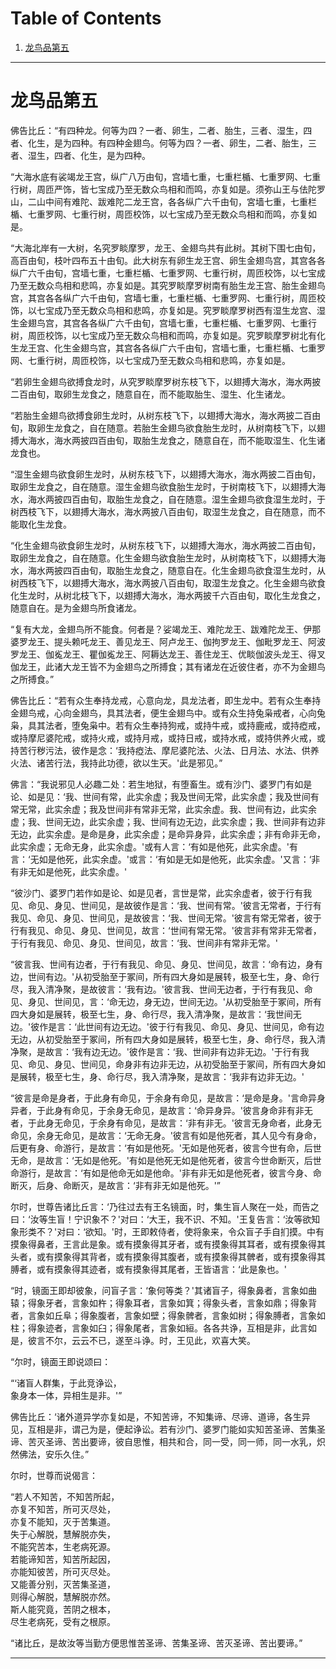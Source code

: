 
# Table of Contents

1.  [龙鸟品第五](#org6954b4b)

---


<a id="org6954b4b"></a>

# 龙鸟品第五

佛告比丘：“有四种龙。何等为四？一者、卵生，二者、胎生，三者、湿生，四者、化生，是为四种。有四种金翅鸟。何等为四？一者、卵生，二者、胎生，三者、湿生，四者、化生，是为四种。

“大海水底有裟竭龙王宫，纵广八万由旬，宫墙七重，七重栏楯、七重罗网、七重行树，周匝严饰，皆七宝成乃至无数众鸟相和而鸣，亦复如是。须弥山王与佉陀罗山，二山中间有难陀、跋难陀二龙王宫，各各纵广六千由旬，宮墙七重，七重栏楯、七重罗网、七重行树，周匝校饰，以七宝成乃至无数众鸟相和而鸣，亦复如是。

“大海北岸有一大树，名究罗睒摩罗，龙王、金翅鸟共有此树。其树下围七由旬，高百由旬，枝叶四布五十由旬。此大树东有卵生龙王宫、卵生金翅鸟宫，其宫各各纵广六千由旬，宫墙七重，七重栏楯、七重罗网、七重行树，周匝校饰，以七宝成乃至无数众鸟相和悲鸣，亦复如是。其究罗睒摩罗树南有胎生龙王宫、胎生金翅鸟宫，其宫各各纵广六千由旬，宫墙七重，七重栏楯、七重罗网、七重行树，周匝校饰，以七宝成乃至无数众鸟相和悲鸣，亦复如是。究罗睒摩罗树西有湿生龙宫、湿生金翅鸟宫，其宫各各纵广六千由旬，宫墙七重，七重栏楯、七重罗网、七重行树，周匝校饰，以七宝成乃至无数众鸟相和而鸣，亦复如是。究罗睒摩罗树北有化生龙王宫、化生金翅鸟宫，其宫各各纵广六千由旬，宫墙七重，七重栏楯、七重罗网、七重行树，周匝校饰，以七宝成乃至无数众鸟相和悲鸣，亦复如是。

“若卵生金翅鸟欲搏食龙时，从究罗睒摩罗树东枝飞下，以翅搏大海水，海水两披二百由旬，取卵生龙食之，随意自在，而不能取胎生、湿生、化生诸龙。

“若胎生金翅鸟欲搏食卵生龙时，从树东枝飞下，以翅搏大海水，海水两披二百由旬，取卵生龙食之，自在随意。若胎生金翅鸟欲食胎生龙时，从树南枝飞下，以翅搏大海水，海水两披四百由旬，取胎生龙食之，随意自在，而不能取湿生、化生诸龙食也。

“湿生金翅鸟欲食卵生龙时，从树东枝飞下，以翅搏大海水，海水两披二百由旬，取卵生龙食之，自在随意。湿生金翅鸟欲食胎生龙时，于树南枝飞下，以翅搏大海水，海水两披四百由旬，取胎生龙食之，自在随意。湿生金翅鸟欲食湿生龙时，于树西枝飞下，以翅搏大海水，海水两披八百由旬，取湿生龙食之，自在随意，而不能取化生龙食。

“化生金翅鸟欲食卵生龙时，从树东枝飞下，以翅搏大海水，海水两披二百由旬，取卵生龙食之，自在随意。化生金翅鸟欲食胎生龙时，从树南枝飞下，以翅搏大海水，海水两披四百由旬，取胎生龙食之，随意自在。化生金翅鸟欲食湿生龙时，从树西枝飞下，以翅搏大海水，海水两披八百由旬，取湿生龙食之。化生金翅鸟欲食化生龙时，从树北枝飞下，以翅搏大海水，海水两披千六百由旬，取化生龙食之，随意自在。是为金翅鸟所食诸龙。

“复有大龙，金翅鸟所不能食。何者是？娑竭龙王、难陀龙王、跋难陀龙王、伊那婆罗龙王、提头赖吒龙王、善见龙王、阿卢龙王、伽拘罗龙王、伽毗罗龙王、阿波罗龙王、伽㝹龙王、瞿伽㝹龙王、阿耨达龙王、善住龙王、优睒伽波头龙王、得叉伽龙王，此诸大龙王皆不为金翅鸟之所搏食；其有诸龙在近彼住者，亦不为金翅鸟之所搏食。”

佛告比丘：“若有众生奉持龙戒，心意向龙，具龙法者，即生龙中。若有众生奉持金翅鸟戒，心向金翅鸟，具其法者，便生金翅鸟中。或有众生持兔枭戒者，心向兔枭，具其法者，堕兔枭中。若有众生奉持狗戒，或持牛戒，或持鹿戒，或持瘂戒，或持摩尼婆陀戒，或持火戒，或持月戒，或持日戒，或持水戒，或持供养火戒，或持苦行秽污法，彼作是念：‘我持瘂法、摩尼婆陀法、火法、日月法、水法、供养火法、诸苦行法，我持此功德，欲以生天。'此是邪见。”

佛言：“我说邪见人必趣二处：若生地狱，有堕畜生。或有沙门、婆罗门有如是论、如是见：‘我、世间有常，此实余虚；我及世间无常，此实余虚；我及世间有常无常，此实余虚；我及世间非有常非无常，此实余虚。我、世间有边，此实余虚；我、世间无边，此实余虚；我、世间有边无边，此实余虚；我、世间非有边非无边，此实余虚。是命是身，此实余虚；是命异身异，此实余虚；非有命非无命，此实余虚；无命无身，此实余虚。'或有人言：‘有如是他死，此实余虚。'有言：‘无如是他死，此实余虚。'或言：‘有如是无如是他死，此实余虚。'又言：‘非有非无如是他死，此实余虚。'

“彼沙门、婆罗门若作如是论、如是见者，言世是常，此实余虚者，彼于行有我见、命见、身见、世间见，是故彼作是言：‘我、世间有常。'彼言无常者，于行有我见、命见、身见、世间见，是故彼言：‘我、世间无常。'彼言有常无常者，彼于行有我见、命见、身见、世间见，故言：‘世间有常无常。'彼言非有常非无常者，于行有我见、命见、身见、世间见，故言：‘我、世间非有常非无常。'

“彼言我、世间有边者，于行有我见、命见、身见、世间见，故言：‘命有边，身有边，世间有边。'从初受胎至于冢间，所有四大身如是展转，极至七生，身、命行尽，我入清净聚，是故彼言：‘我有边。'彼言我、世间无边者，于行有我见、命见、身见、世间见，言：‘命无边，身无边，世间无边。'从初受胎至于冢间，所有四大身如是展转，极至七生，身、命行尽，我入清净聚，是故言：‘我世间无边。'彼作是言：‘此世间有边无边。'彼于行有我见、命见、身见、世间见，命有边无边，从初受胎至于冢间，所有四大身如是展转，极至七生，身、命行尽，我入清净聚，是故言：‘我有边无边。'彼作是言：‘我、世间非有边非无边。'于行有我见、命见、身见、世间见，命身非有边非无边，从初受胎至于冢间，所有四大身如是展转，极至七生，身、命行尽，我入清净聚，是故言：‘我非有边非无边。'

“彼言是命是身者，于此身有命见，于余身有命见，是故言：‘是命是身。'言命异身异者，于此身有命见，于余身无命见，是故言：‘命异身异。'彼言身命非有非无者，于此身无命见，于余身有命见，是故言：‘非有非无。'彼言无身命者，此身无命见，余身无命见，是故言：‘无命无身。'彼言有如是他死者，其人见今有身命，后更有身、命游行，是故言：‘有如是他死。'无如是他死者，彼言今世有命，后世无命，是故言：‘无如是他死。'有如是他死无如是他死者，彼言今世命断灭，后世命游行，是故言：‘有如是他命无如是他命。'非有非无如是他死者，彼言今身、命断灭，后身、命断灭，是故言：‘非有非无如是他死。'”

尔时，世尊告诸比丘言：‘乃往过去有王名镜面，时，集生盲人聚在一处，而告之曰：‘汝等生盲！宁识象不？'对曰：‘大王，我不识、不知。'王复告言：‘汝等欲知象形类不？'对曰：‘欲知。'时，王即敕侍者，使将象来，令众盲子手自扪摸。中有摸象得鼻者，王言此是象。或有摸象得其牙者，或有摸象得其耳者，或有摸象得其头者，或有摸象得其背者，或有摸象得其腹者，或有摸象得其髀者，或有摸象得其膊者，或有摸象得其迹者，或有摸象得其尾者，王皆语言：‘此是象也。'

“时，镜面王即却彼象，问盲子言：‘象何等类？'其诸盲子，得象鼻者，言象如曲辕；得象牙者，言象如杵；得象耳者，言象如箕；得象头者，言象如鼎；得象背者，言象如丘阜；得象腹者，言象如壁；得象髀者，言象如树；得象膊者，言象如柱；得象迹者，言象如臼；得象尾者，言象如絙。各各共诤，互相是非，此言如是，彼言不尔，云云不已，遂至斗诤。时，王见此，欢喜大笑。

“尔时，镜面王即说颂曰：

“‘诸盲人群集，于此竞诤讼，  
  象身本一体，异相生是非。'”

佛告比丘：‘诸外道异学亦复如是，不知苦谛，不知集谛、尽谛、道谛，各生异见，互相是非，谓己为是，便起诤讼。若有沙门、婆罗门能如实知苦圣谛、苦集圣谛、苦灭圣谛、苦出要谛，彼自思惟，相共和合，同一受，同一师，同一水乳，炽然佛法，安乐久住。”

尔时，世尊而说偈言：

“若人不知苦，不知苦所起，  
 亦复不知苦，所可灭尽处，  
 亦复不能知，灭于苦集道。  
 失于心解脱，慧解脱亦失，  
 不能究苦本，生老病死源。  
 若能谛知苦，知苦所起因，  
 亦能知彼苦，所可灭尽处。  
 又能善分别，灭苦集圣道，  
 则得心解脱，慧解脱亦然。  
 斯人能究竟，苦阴之根本，  
 尽生老病死，受有之根原。

“诸比丘，是故汝等当勤方便思惟苦圣谛、苦集圣谛、苦灭圣谛、苦出要谛。”

---

